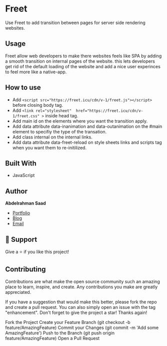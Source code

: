 # Freet
Use Freet to add transition between pages for server side rendering websites. 

## Usage

Freet allow web developers to make there websites feels like SPA by adding a smooth transition on internal pages of the website. this lets developers get rid of the default loading of the website and add a nice user experinces to feel more like a native-app.

## How to use
- Add ``` <script src="https://freet.icu/cdn/v-1/freet.js"></script> ``` before closing body tag.
- Add ``` <link rel="stylesheet"  href="https://freet.icu/cdn/v-1/freet.css" > ``` inside head tag.
- Add <span>main</span> id on the elements where you want the transition apply.
- Add data attribute <span>data-inanimation</span> and <span>data-outanimation</span> on the #main element to specifiy the type of the transation.
- Add class <span>internal</span> on the internal links.
- Add data attribute <span>data-freet-reload</span> on style sheets links and scripts tag when you want them to re-initilized.


## Built With

- JavaScript


## Author

**Abdelrahman Saad**

- [Portfolio](http://amsaad.co/)
- [Blog](http://abdelrahman-saad.cc/)
- [Email](mailto:abdelrhmanm525@gmail.com?subject=Hi "Hi!")


## 🤝 Support

Give a ⭐️ if you like this project!



## Contributing
Contributions are what make the open source community such an amazing place to learn, inspire, and create. Any contributions you make are greatly appreciated.

If you have a suggestion that would make this better, please fork the repo and create a pull request. You can also simply open an issue with the tag "enhancement". Don't forget to give the project a star! Thanks again!

Fork the Project
Create your Feature Branch (git checkout -b feature/AmazingFeature)
Commit your Changes (git commit -m 'Add some AmazingFeature')
Push to the Branch (git push origin feature/AmazingFeature)
Open a Pull Request
